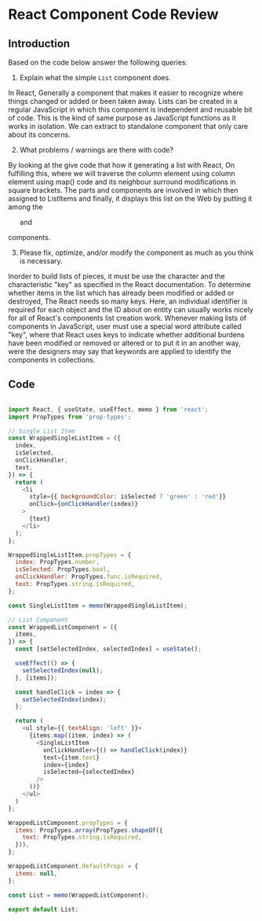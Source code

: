 # React Component Code Review

## Introduction

Based on the code below answer the following queries:
1. Explain what the simple `List` component does.

In React, Generally a component that makes it easier to recognize where things changed or added or been taken away. Lists can be created in a regular JavaScript in which this component is independent and reusable bit of code. This is the kind of same purpose as JavaScript functions as it works in isolation. We can extract to standalone component that only care about its concerns.

2. What problems / warnings are there with code?

By looking at the give code that how it generating a list with React, On fulfilling this, where we will traverse the column element using column element using map() code and its neighbour surround modifications in square brackets. The parts and components are involved in which then assigned to ListItems and finally, it displays this list on the Web by putting it among the <ul> and </ul> components.

3. Please fix, optimize, and/or modify the component as much as you think is necessary.

Inorder to build lists of pieces, it must be use the character and the characteristic "key" as specified in the React documentation. To determine whether items in the list which has already been modified or added or destroyed, The React needs so many keys. Here, an individual identifier is required for each object and the ID about on entity can usually works nicely for all of React's components list creation work.
Whenever making lists of components in JavaScript, user must use a special word attribute called "key", where that React uses keys to indicate whether additional burdens have been modified or removed or altered or to put it in an another way, were the designers may say that keywords are applied to identify the components in collections.

## Code

```javascript

import React, { useState, useEffect, memo } from 'react';
import PropTypes from 'prop-types';

// Single List Item
const WrappedSingleListItem = ({
  index,
  isSelected,
  onClickHandler,
  text,
}) => {
  return (
    <li
      style={{ backgroundColor: isSelected ? 'green' : 'red'}}
      onClick={onClickHandler(index)}
    >
      {text}
    </li>
  );
};

WrappedSingleListItem.propTypes = {
  index: PropTypes.number,
  isSelected: PropTypes.bool,
  onClickHandler: PropTypes.func.isRequired,
  text: PropTypes.string.isRequired,
};

const SingleListItem = memo(WrappedSingleListItem);

// List Component
const WrappedListComponent = ({
  items,
}) => {
  const [setSelectedIndex, selectedIndex] = useState();

  useEffect(() => {
    setSelectedIndex(null);
  }, [items]);

  const handleClick = index => {
    setSelectedIndex(index);
  };

  return (
    <ul style={{ textAlign: 'left' }}>
      {items.map((item, index) => (
        <SingleListItem
          onClickHandler={() => handleClick(index)}
          text={item.text}
          index={index}
          isSelected={selectedIndex}
        />
      ))}
    </ul>
  )
};

WrappedListComponent.propTypes = {
  items: PropTypes.array(PropTypes.shapeOf({
    text: PropTypes.string.isRequired,
  })),
};

WrappedListComponent.defaultProps = {
  items: null,
};

const List = memo(WrappedListComponent);

export default List;


```